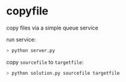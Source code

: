 # copyfile
copy files via a simple queue service

run service:
```sh
> python server.py
```

copy `sourcefile` to `targetfile`:
```sh
> python solution.py sourcefile targetfile
```
